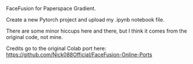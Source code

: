 FaceFusion for Paperspace Gradient.

Create a new Pytorch project and upload my .ipynb notebook file.

There are some minor hiccups here and there, but I think it comes from the original code, not mine.

Credits go to the original Colab port here: https://github.com/Nick088Official/FaceFusion-Online-Ports
